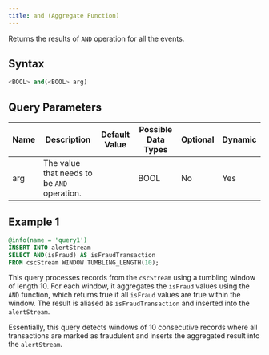 ```yaml
---
title: and (Aggregate Function)
---
```


Returns the results of `AND` operation for all the events.

## Syntax

```sql
<BOOL> and(<BOOL> arg)
```

## Query Parameters

| Name | Description            | Default Value | Possible Data Types | Optional | Dynamic |
|------|------------------------|---------------|---------------------|----------|---------|
| arg  | The value that needs to be `AND` operation. |         | BOOL        | No      | Yes     |

## Example 1

```sql
@info(name = 'query1')
INSERT INTO alertStream
SELECT AND(isFraud) AS isFraudTransaction
FROM cscStream WINDOW TUMBLING_LENGTH(10);
```

This query processes records from the `cscStream` using a tumbling window of length 10. For each window, it aggregates the `isFraud` values using the `AND` function, which returns true if all `isFraud` values are true within the window. The result is aliased as `isFraudTransaction` and inserted into the `alertStream`.

Essentially, this query detects windows of 10 consecutive records where all transactions are marked as fraudulent and inserts the aggregated result into the `alertStream`.
